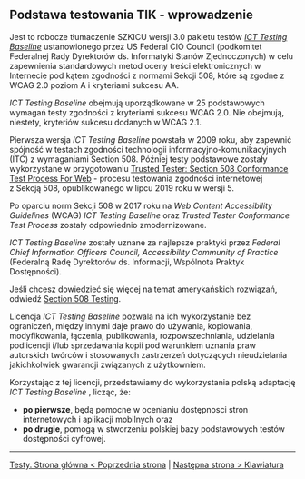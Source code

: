 ## Podstawa testowania TIK - wprowadzenie

Jest to robocze tłumaczenie SZKICU wersji 3.0 pakietu testów [*ICT Testing Baseline*](https://section508coordinators.github.io/ICTTestingBaseline/) ustanowionego przez US Federal CIO Council (podkomitet Federalnej Rady Dyrektorów ds. Informatyki Stanów Zjednoczonych) w celu zapewnienia standardowych metod oceny treści elektronicznych w Internecie pod kątem zgodności z normami Sekcji 508, które są zgodne z WCAG 2.0 poziom A i kryteriami sukcesu AA.

*ICT Testing Baseline* obejmują uporządkowane w 25 podstawowych wymagań testy zgodności z kryteriami sukcesu WCAG 2.0. Nie obejmują, niestety, kryteriów sukcesu dodanych w WCAG 2.1. 

Pierwsza wersja *ICT Testing Baseline* powstała w 2009 roku, aby zapewnić spójność w testach zgodności technologii informacyjno-komunikacyjnych (ITC) z&nbsp;wymaganiami Section 508. Później testy podstawowe zostały wykorzystane w&nbsp;przygotowaniu [Trusted Tester: Section 508 Conformance Test Process For Web](https://section508coordinators.github.io/TrustedTester/) - procesu testowania zgodności internetowej z&nbsp;Sekcją 508, opublikowanego w&nbsp;lipcu 2019 roku w&nbsp;wersji&nbsp;5.

Po oparciu norm Sekcji 508 w 2017 roku na *Web Content Accessibility Guidelines* (WCAG) *ICT Testing Baseline* oraz *Trusted Tester Conformance Test Process* zostały odpowiednio zmodernizowane.

*ICT Testing Baseline* zostały uznane za najlepsze praktyki przez *Federal Chief Information Officers Council, Accessibility Community of Practice* (Federalną Radę Dyrektorów ds. Informacji, Wspólnota Praktyk Dostępności).

Jeśli chcesz dowiedzieć się więcej na temat amerykańskich rozwiązań, odwiedź [Section 508 Testing](http://www.dhs.gov/compliance-test-processes).

Licencja *ICT Testing Baseline* pozwala na ich wykorzystanie bez ograniczeń, między innymi daje prawo do używania, kopiowania, modyfikowania, łączenia, publikowania, rozpowszechniania, udzielania podlicencji i/lub sprzedawania kopii pod warunkiem uznania praw autorskich twórców i stosowanych zastrzerzeń dotyczących nieudzielania jakichkolwiek gwarancji związanych z użytkowniem.

Korzystając z tej licencji, przedstawiamy do wykorzystania polską adaptację *ICT Testing Baseline* , licząc, że:

- **po pierwsze**, będą pomocne w ocenianiu dostępnosci stron internetowych i aplikacji mobilnych oraz
- **po drugie**, pomogą w stworzeniu polskiej bazy podstawowych testów dostępności cyfrowej.

-------------------------------------
[Testy. Strona główna &lt; Poprzednia strona](README.md) | [Następna strona &gt; Klawiatura](/testy/ICT_01_klawiatura)